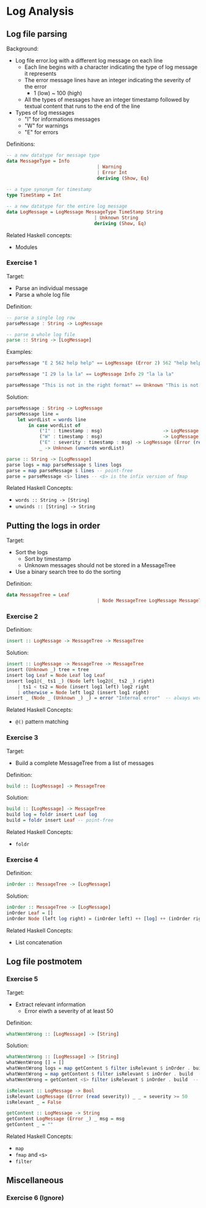 # Log Analysis



## Log file parsing

Background:

- Log file error.log with a different log message on each line
  - Each line begins with a character indicating the type of log message it represents
  - The error message lines have an integer indicating the severity of the error
    - 1 (low) ~ 100 (high)
  - All the types of messages have an integer timestamp followed by textual content that runs to the end of the line
- Types of log messages
  - "I" for informations messages
  - "W" for warnings
  - "E" for errors

Definitions:

```haskell
-- a new datatype for message type
data MessageType = Info
								 | Warning
								 | Error Int
								 deriving (Show, Eq)
								 
-- a type synonym for timestamp								 
type TimeStamp = Int

-- a new datatype for the entire log message
data LogMessage = LogMessage MessageType TimeStamp String
								| Unknown String
								deriving (Show, Eq)
```

Related Haskell concepts:

- Modules



### Exercise 1

Target:

- Parse an individual message
- Parse a whole log file

Definition:

```haskell
-- parse a single log row
parseMessage : String -> LogMessage

-- parse a whole log file
parse :: String -> [LogMessage]
```

Examples:

```haskell
parseMessage "E 2 562 help help" == LogMessage (Error 2) 562 "help help"

parseMessage "I 29 la la la" == LogMessage Info 29 "la la la"

parseMessage "This is not in the right format" == Unknown "This is not in the right format"
```

Solution:

```haskell
parseMessage : String -> LogMessage
parseMessage line = 
	let wordList = words line
		in case wordList of
			("I" : timestamp : msg) 					 -> LogMessage Info (read timestamp) (unwords msg)
			("W" : timestamp : msg)  					 -> LogMessage Warning (read timestamp) (unwords msg)
			("E" : severity : timestamp : msg) -> LogMessage (Error (read severity)) (read timestamp) (unwords msg)
			_ -> Unknown (unwords wordList)

parse :: String -> [LogMessage]
parse logs = map parseMessage $ lines logs
parse = map parseMessage $ lines -- point-free
parse = parseMessage <$> lines -- <$> is the infix version of fmap

```

Related Haskell Concepts:

- `words :: String -> [String]`
- `unwinds :: [String] -> String`



## Putting the logs in order

Target:

- Sort the logs
  - Sort by timestamp
  - Unknown messages should not be stored in a MessageTree 
- Use a binary search tree to do the sorting

Definition:

```Haskell
data MessageTree = Leaf
								 | Node MessageTree LogMessage MessageTree 
```



### Exercise 2

Definition:

```Haskell
insert :: LogMessage -> MessageTree -> MessageTree
```

Solution:

```Haskell
insert :: LogMessage -> MessageTree -> MessageTree
insert (Unknown _) tree = tree
insert log Leaf = Node Leaf log Leaf
insert log1@(_ ts1 _) (Node left log2@(_ ts2 _) right)
	| ts1 < ts2 = Node (insert log1 left) log2 right
	| otherwise = Node left log2 (insert log1 right)
insert _ (Node _ (Unknown _) _) = error "Internal error"  -- always work with full types
```

Related Haskell Concepts:

- `@()` pattern matching



### Exercise 3

Target:

- Build a complete MessageTree from a list of messages

Definition:

```haskell
build :: [LogMessage] -> MessageTree
```

Solution:

```haskell
build :: [LogMessage] -> MessageTree
build log = foldr insert Leaf log
build = foldr insert Leaf -- point-free
```

Related Haskell Concepts:

- `foldr`



### Exercise 4

Definition:

```Haskell
inOrder :: MessageTree -> [LogMessage]
```

Solution:

```haskell
inOrder :: MessageTree -> [LogMessage]
inOrder Leaf = []
inOrder Node (left log right) = (inOrder left) ++ [log] ++ (inOrder right)
```

Related Haskell Concepts:

- List concatenation



## Log file postmotem



### Exercise 5

Target:

- Extract relevant information
  - Error eiwth a severity of at least 50

Definition:

```Haskell
whatWentWrong :: [LogMessage] -> [String]
```

Solution:

```haskell
whatWentWrong :: [LogMessage] -> [String]
whatWentWrong [] = []
whatWentWrong logs = map getContent $ filter isRelevant $ inOrder . build $ logs
whatWentWrong = map getContent $ filter isRelevant $ inOrder . build  -- point-free
whatWentWrong = getContent <$> filter isRelevant $ inOrder . build  -- <$>

isRelevant :: LogMessage -> Bool
isRelevant LogMessage (Error (read severity)) _ _ = severity >= 50
isRelevant _ = False

getContent :: LogMessage -> String
getContent LogMessage (Error _) _ msg = msg
getContent _ = ""
```

Related Haskell Concepts:

- `map`
- `fmap` and `<$>`
- `filter`



## Miscellaneous



### Exercise 6 (Ignore)